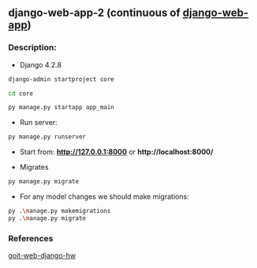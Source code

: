 ## django-web-app-2 (continuous of [django-web-app](https://github.com/diixo/django-web-app))


### Description:
- Django 4.2.8

```bash
django-admin startproject core
```

```bash
cd core
```

```bash
py manage.py startapp app_main
```

- Run server:
```bash
py manage.py runserver
```

- Start from: **http://127.0.0.1:8000** or **http://localhost:8000/**

- Migrates
```bash
py manage.py migrate
```

- For any model changes we should make migrations:
```bash
py .\manage.py makemigrations
py .\manage.py migrate
```

### References
[goit-web-django-hw](https://github.com/diixo/goit-web-django-hw)
